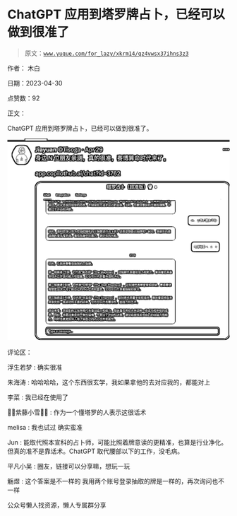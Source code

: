 # ChatGPT 应用到塔罗牌占卜，已经可以做到很准了

> 原文：[`www.yuque.com/for_lazy/xkrm14/qz4vwsx37ihns3z3`](https://www.yuque.com/for_lazy/xkrm14/qz4vwsx37ihns3z3)

作者： 木白

日期：2023-04-30

点赞数：92

正文：

ChatGPT 应用到塔罗牌占卜，已经可以做到很准了。

![](img/04b8462da629554298219a80c2cf6d53.png)  

评论区：

浮生若梦 : 确实很准

朱海涛 : 哈哈哈哈，这个东西很玄学，我如果拿他的去对应我的，都能对上

李菜 : 我已经在使用了

🌸😇紫藤小雪🌟🔯 : 作为一个懂塔罗的人表示这很话术

melisa : 我也试过 确实蛮准

Jun : 能取代照本宣科的占卜师，可能比照着牌意读的更精准，也算是行业净化。但真的准不是靠话术。ChatGPT 取代腰部以下的工作，没毛病。

平凡小吴 : 圈友，链接可以分享嘛，想玩一玩

觞煜 : 这个答案是不一样的 我用两个账号登录抽取的牌是一样的，再次询问也不一样

公众号懒人找资源，懒人专属群分享

